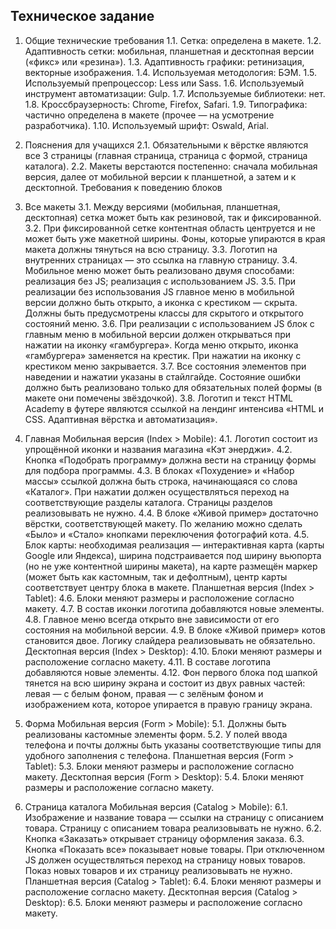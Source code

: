## Техническое задание

1. Общие технические требования
1.1. Сетка: определена в макете.
1.2. Адаптивность сетки: мобильная, планшетная и десктопная версии («фикс» или «резина»).
1.3. Адаптивность графики: ретинизация, векторные изображения.
1.4. Используемая методология: БЭМ.
1.5. Используемый препроцессор: Less или Sass.
1.6. Используемый инструмент автоматизации: Gulp.
1.7. Используемые библиотеки: нет.
1.8. Кроссбраузерность: Chrome, Firefox, Safari.
1.9. Типографика: частично определена в макете (прочее — на усмотрение разработчика).
1.10. Используемый шрифт: Oswald, Arial.

2. Пояснения для учащихся
2.1. Обязательными к вёрстке являются все 3 страницы (главная страница, страница с формой, страница каталога).
2.2. Макеты верстаются постепенно: сначала мобильная версия, далее от мобильной версии к планшетной, а затем и к десктопной.
Требования к поведению блоков

3. Все макеты
3.1. Между версиями (мобильная, планшетная, десктопная) сетка может быть как резиновой, так и фиксированной.
3.2. При фиксированной сетке контентная область центруется и не может быть уже макетной ширины. Фоны, которые упираются в края макета должны тянуться на всю страницу.
3.3. Логотип на внутренних страницах — это ссылка на главную страницу.
3.4. Мобильное меню может быть реализовано двумя способами:
реализация без JS;
реализация с использованием JS.
3.5. При реализации без использования JS главное меню в мобильной версии должно быть открыто, а иконка с крестиком — скрыта. Должны быть предусмотрены классы для скрытого и открытого состояний меню.
3.6. При реализации с использованием JS блок с главным меню в мобильной версии должен открываться при нажатии на иконку «гамбургера». Когда меню открыто, иконка «гамбургера» заменяется на крестик. При нажатии на иконку с крестиком меню закрывается.
3.7. Все состояния элементов при наведении и нажатии указаны в стайлгайде. Состояние ошибки должно быть реализовано только для обязательных полей формы (в макете они помечены звёздочкой).
3.8. Логотип и текст HTML Academy в футере являются ссылкой на лендинг интенсива «HTML и CSS. Адаптивная вёрстка и автоматизация».

4. Главная
Мобильная версия (Index > Mobile):
4.1. Логотип состоит из упрощённой иконки и названия магазина «Кэт энерджи».
4.2. Кнопка «Подобрать программу» должна вести на страницу формы для подбора программы.
4.3. В блоках «Похудение» и «Набор массы» ссылкой должна быть строка, начинающаяся со слова «Каталог». При нажатии должен осуществляться переход на соответствующие разделы каталога. Страницы разделов реализовывать не нужно.
4.4. В блоке «Живой пример» достаточно вёрстки, соответствующей макету. По желанию можно сделать «Было» и «Стало» кнопками переключения фотографий кота.
4.5. Блок карты: необходимая реализация — интерактивная карта (карты Google или Яндекса), ширина подстраивается под ширину вьюпорта (но не уже контентной ширины макета), на карте размещён маркер (может быть как кастомным, так и дефолтным), центр карты соответствует центру блока в макете.
Планшетная версия (Index > Tablet):
4.6. Блоки меняют размеры и расположение согласно макету.
4.7. В состав иконки логотипа добавляются новые элементы.
4.8. Главное меню всегда открыто вне зависимости от его состояния на мобильной версии.
4.9. В блоке «Живой пример» котов становится двое. Логику слайдера реализовывать не обязательно.
Десктопная версия (Index > Desktop):
4.10. Блоки меняют размеры и расположение согласно макету.
4.11. В составе логотипа добавляются новые элементы.
4.12. Фон первого блока под шапкой тянется на всю ширину экрана и состоит из двух равных частей: левая — с белым фоном, правая — с зелёным фоном и изображением кота, которое упирается в правую границу экрана.

5. Форма
Мобильная версия (Form > Mobile):
5.1. Должны быть реализованы кастомные элементы форм.
5.2. У полей ввода телефона и почты должны быть указаны соответствующие типы для удобного заполнения с телефона.
Планшетная версия (Form > Tablet):
5.3. Блоки меняют размеры и расположение согласно макету.
Десктопная версия (Form > Desktop):
5.4. Блоки меняют размеры и расположение согласно макету.

6. Страница каталога
Мобильная версия (Catalog > Mobile):
6.1. Изображение и название товара — ссылки на страницу с описанием товара. Страницу с описанием товара реализовывать не нужно.
6.2. Кнопка «Заказать» открывает страницу оформления заказа.
6.3. Кнопка «Показать все» показывает новые товары. При отключенном JS должен осуществляться переход на страницу новых товаров. Показ новых товаров и их страницу реализовывать не нужно.
Планшетная версия (Catalog > Tablet):
6.4. Блоки меняют размеры и расположение согласно макету.
Десктопная версия (Catalog > Desktop):
6.5. Блоки меняют размеры и расположение согласно макету.
